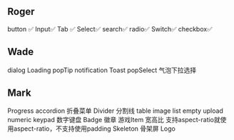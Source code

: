 ## Roger
button ✅
Input✅
Tab ✅
Select✅
search✅
radio✅
Switch✅
checkbox✅

## Wade
dialog
Loading
popTip
notification
Toast
popSelect 气泡下拉选择

## Mark
Progress
accordion 折叠菜单
Divider 分割线
table
image
list
empty
upload
numeric keypad 数字键盘
Badge 徽章
游戏Item
宽高比 支持aspect-ratio就使用aspect-ratio，不支持使用padding
Skeleton 骨架屏
Logo
